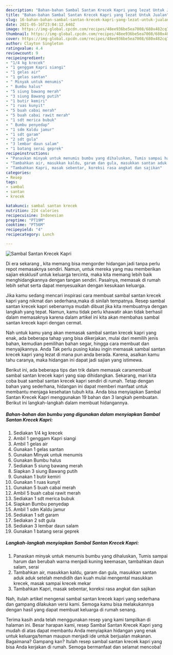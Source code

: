 ```yaml
---
description: "Bahan-bahan Sambal Santan Krecek Kapri yang lezat Untuk Jualan"
title: "Bahan-bahan Sambal Santan Krecek Kapri yang lezat Untuk Jualan"
slug: 16-bahan-bahan-sambal-santan-krecek-kapri-yang-lezat-untuk-jualan
date: 2021-05-16T23:04:12.640Z
image: https://img-global.cpcdn.com/recipes/48ee936be5ea7008/680x482cq70/sambal-santan-krecek-kapri-foto-resep-utama.jpg
thumbnail: https://img-global.cpcdn.com/recipes/48ee936be5ea7008/680x482cq70/sambal-santan-krecek-kapri-foto-resep-utama.jpg
cover: https://img-global.cpcdn.com/recipes/48ee936be5ea7008/680x482cq70/sambal-santan-krecek-kapri-foto-resep-utama.jpg
author: Clayton Singleton
ratingvalue: 4.4
reviewcount: 9
recipeingredient:
- "1/4 kg krecek"
- "1 genggam Kapri siangi"
- "1 gelas air"
- "1 gelas santan"
- " Minyak untuk menumis"
- " Bumbu halus"
- "5 siung bawang merah"
- "3 siung Bawang putih"
- "1 butir kemiri"
- "1 ruas kunyit"
- "5 buah cabai merah"
- "5 buah cabai rawit merah"
- "1 sdt merica bubuk"
- " Bumbu penyedap"
- "1 sdm Kaldu jamur"
- "1 sdt garam"
- "2 sdt gula"
- "3 lembar daun salam"
- "1 batang serai geprek"
recipeinstructions:
- "Panaskan minyak untuk menumis bumbu yang dihaluskan, Tumis sampai harum dan berubah warna menjadi kuning keemasan, tambahkan daun salam, serai"
- "Tambahkan air, masukkan kaldu, garam dan gula, masukkan santan aduk aduk setelah mendidih dan kuah mulai mengental masukkan krecek, masak sampai krecek mekar"
- "Tambahkan Kapri, masak sebentar, koreksi rasa angkat dan sajikan"
categories:
- Resep
tags:
- sambal
- santan
- krecek

katakunci: sambal santan krecek 
nutrition: 224 calories
recipecuisine: Indonesian
preptime: "PT19M"
cooktime: "PT56M"
recipeyield: "4"
recipecategory: Lunch

---
```



![Sambal Santan Krecek Kapri](https://img-global.cpcdn.com/recipes/48ee936be5ea7008/680x482cq70/sambal-santan-krecek-kapri-foto-resep-utama.jpg)

Di era  sekarang , kita memang bisa mengorder hidangan jadi tanpa perlu repot memasaknya sendiri. Namun, untuk mereka yang mau memberikan sajian eksklusif untuk keluarga tercinta, maka kita memang lebih baik menghidangkannya dengan tangan sendiri. Pasalnya, memasak di rumah lebih sehat serta dapat menyesuaikan dengan kesukaan keluarga.

Jika kamu sedang mencari inspirasi cara membuat sambal santan krecek kapri yang nikmat dan sederhana,maka di sinilah tempatnya. Resep sambal santan krecek kapri  sebenarnya mudah dibuat jika kita membuatnya dengan langkah yang tepat. Namun, kamu tidak perlu khawatir akan tidak berhasil dalam memasaknya 
karena dalam artikel ini kita akan membahas sambal santan krecek kapri dengan cermat.  



Nah untuk kamu yang akan memasak sambal santan krecek kapri yang enak, ada beberapa tahap yang bisa dikerjakan, mulai dari memilih jenis bahan, kemudian pemilihan bahan segar, hingga cara membuat dan menyajikannya. Anda Tak perlu pusing kalau ingin memasak sambal santan krecek kapri yang lezat di mana pun anda berada. Karena, asalkan kamu  tahu caranya, maka hidangan ini dapat jadi sajian yang istimewa.

Berikut ini, ada beberapa tips dan trik dalam memasak caramembuat sambal santan krecek kapri yang siap dihidangkan. Sekarang, mari kita coba buat sambal santan krecek kapri sendiri di rumah. Tetap dengan bahan yang sederhana, hidangan ini dapat memberi manfaat untuk membantu menjaga kesehatan tubuh kita. Anda bisa menyiapkan Sambal Santan Krecek Kapri menggunakan 19 bahan dan 3 langkah pembuatan. Berikut ini langkah-langkah dalam membuat hidangannya.

<!--inarticleads1-->

##### Bahan-bahan dan bumbu yang digunakan dalam menyiapkan Sambal Santan Krecek Kapri:

1. Sediakan 1/4 kg krecek
1. Ambil 1 genggam Kapri siangi
1. Ambil 1 gelas air
1. Gunakan 1 gelas santan
1. Gunakan  Minyak untuk menumis
1. Gunakan  Bumbu halus
1. Sediakan 5 siung bawang merah
1. Siapkan 3 siung Bawang putih
1. Gunakan 1 butir kemiri
1. Gunakan 1 ruas kunyit
1. Gunakan 5 buah cabai merah
1. Ambil 5 buah cabai rawit merah
1. Sediakan 1 sdt merica bubuk
1. Siapkan  Bumbu penyedap
1. Ambil 1 sdm Kaldu jamur
1. Sediakan 1 sdt garam
1. Sediakan 2 sdt gula
1. Sediakan 3 lembar daun salam
1. Gunakan 1 batang serai geprek




<!--inarticleads2-->

##### Langkah-langkah menyiapkan Sambal Santan Krecek Kapri:

1. Panaskan minyak untuk menumis bumbu yang dihaluskan, Tumis sampai harum dan berubah warna menjadi kuning keemasan, tambahkan daun salam, serai
1. Tambahkan air, masukkan kaldu, garam dan gula, masukkan santan aduk aduk setelah mendidih dan kuah mulai mengental masukkan krecek, masak sampai krecek mekar
1. Tambahkan Kapri, masak sebentar, koreksi rasa angkat dan sajikan




Nah, itulah artikel mengenai  sambal santan krecek kapri  yang sederhana dan gampang dilakukan versi kami. Semoga kamu bisa melakukannya dengan hasil yang dapat membuat keluarga di rumah senang. 

Terima kasih anda telah menggunakan resep yang kami tampilkan di halaman ini. Besar harapan kami, resep  Sambal Santan Krecek Kapri yang mudah di atas dapat membantu Anda menyiapkan hidangan yang enak untuk keluarga/teman maupun menjadi ide untuk berjualan makanan. Bagaimana? Gampang kan? Itulah resep sambal santan krecek kapri yang bisa Anda kerjakan di rumah. Semoga bermanfaat dan selamat mencoba!

